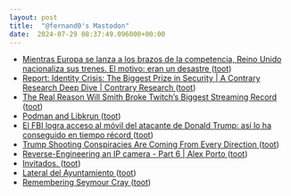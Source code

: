 ```yaml
---
layout: post
title:  "@fernand0's Mastodon"
date:  2024-07-29 08:37:49.096000+00:00
---
```

*  [Mientras Europa se lanza a los brazos de la competencia, Reino Unido nacionaliza sus trenes. El motivo: eran un desastre ](https://www.xataka.com/movilidad/europa-se-lanza-a-brazos-competencia-reino-unido-nacionaliza-sus-trenes-motivo-eran-desastr) ([toot](https://mastodon.social/@fernand0/112868869347390484))
*  [Report: Identity Crisis: The Biggest Prize in Security \| A Contrary Research Deep Dive \| Contrary Research ](https://research.contrary.com/deep-dive/identity-crisi) ([toot](https://mastodon.social/@fernand0/112868576318983947))
*  [The Real Reason Will Smith Broke Twitch’s Biggest Streaming Record ](https://www.wired.com/story/will-smith-twitch-streaming-record) ([toot](https://mastodon.social/@fernand0/112867797366878173))
*  [Podman and Libkrun ](https://blog.podman.io/2024/07/podman-and-libkrun) ([toot](https://mastodon.social/@fernand0/112867190801252945))
*  [El FBI logra acceso al móvil del atacante de Donald Trump: así lo ha conseguido en tiempo récord ](https://blog.elhacker.net/2024/07/el-fbi-logra-acceso-al-movil-del-atacante-donald-trump.htm) ([toot](https://mastodon.social/@fernand0/112866283577125447))
*  [Trump Shooting Conspiracies Are Coming From Every Direction ](https://www.wired.com/story/trump-shooting-assassination-conspiracies) ([toot](https://mastodon.social/@fernand0/112865621237983757))
*  [Reverse-Engineering an IP camera - Part 6 \| Alex Porto ](https://dalpix.com/reverse-engineering-ip-camera-part-) ([toot](https://mastodon.social/@fernand0/112865346978063770))
*  [Invitados. ](https://avecesunafoto.wordpress.com/2024/07/28/invitados) ([toot](https://mastodon.social/@fernand0/112865341711245180))
*  [Lateral del Ayuntamiento ](https://www.flickr.com/photos/fernand0/53860747449) ([toot](https://mastodon.social/@fernand0/112865214453504890))
*  [Remembering Seymour Cray ](https://hackaday.com/2024/07/16/remembering-seymour-cray) ([toot](https://mastodon.social/@fernand0/112864883350579087))
